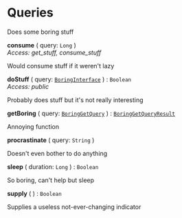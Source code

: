 

# Queries



Does some boring stuff

  
<article>

**consume** ( query: `Long` ) <br/> *Access: get_stuff, consume_stuff* 

Would consume stuff if it weren't lazy

</article>
<article>

**doStuff** ( query: [`BoringInterface`](/docs/sample-boring-documentation--page#boring-object) ) : `Boolean` <br/> *Access: public* 

Probably does stuff but it's not really interesting

</article>
<article>

**getBoring** ( query: [`BoringGetQuery`](/docs/sample-boring-documentation--page#boring-get-query) ) : [`BoringGetQueryResult`](/docs/sample-boring-documentation--page#boring-get-query) <br/> 

Annoying function

</article>
<article>

**procrastinate** ( query: `String` ) <br/> 

Doesn't even bother to do anything

</article>
<article>

**sleep** ( duration: `Long` ) : `Boolean` <br/> 

So boring, can't help but sleep

</article>
<article>

**supply** ( ) : `Boolean` <br/> 

Supplies a useless not-ever-changing indicator

</article>

